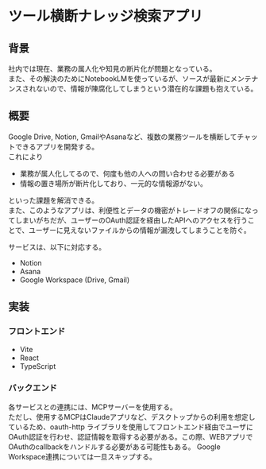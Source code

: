# ツール横断ナレッジ検索アプリ

## 背景

社内では現在、業務の属人化や知見の断片化が問題となっている。  
また、その解決のためにNotebookLMを使っているが、ソースが最新にメンテナンスされないので、情報が陳腐化してしまうという潜在的な課題も抱えている。

## 概要

Google Drive, Notion, GmailやAsanaなど、複数の業務ツールを横断してチャットできるアプリを開発する。  
これにより

* 業務が属人化してるので、何度も他の人への問い合わせる必要がある
* 情報の置き場所が断片化しており、一元的な情報源がない。

といった課題を解消できる。  
また、このようなアプリは、利便性とデータの機密がトレードオフの関係になってしまいがちだが、ユーザーのOAuth認証を経由したAPIへのアクセスを行うことで、ユーザーに見えないファイルからの情報が漏洩してしまうことを防ぐ。

サービスは、以下に対応する。

* Notion
* Asana
* Google Workspace (Drive, Gmail)

## 実装

### フロントエンド

* Vite
* React
* TypeScript

### バックエンド

各サービスとの連携には、MCPサーバーを使用する。  
ただし、使用するMCPはClaudeアプリなど、デスクトップからの利用を想定しているため、oauth-http
ライブラリを使用してフロントエンド経由でユーザにOAuth認証を行わせ、認証情報を取得する必要がある。この際、WEBアプリでOAuthのcallbackをハンドルする必要がある可能性もある。
Google Workspace連携については一旦スキップする。